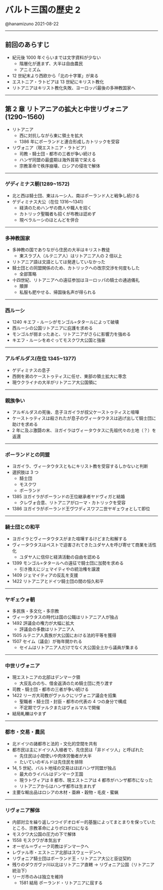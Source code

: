 # バルト三国の歴史 2

@hanamizuno
2021-08-22

---

## 前回のあらすじ

- 紀元後 1000 年ぐらいまでは文字資料が少ない
  - 階層化が進まず、大半は自由農民
  - アニミズム
- 12 世紀末より西欧から「北の十字軍」が来る
- エストニア・ラトビアは 13 世紀にキリスト教化
- リトアニアはキリスト教化失敗、ヨーロッパ最後の多神教国家へ

---

## 第 2 章 リトアニアの拡大と中世リヴォニア(1290~1560)

- リトアニア
  - 西に対抗しながら東に領土を拡大
  - 1386 年にポーランドと連合形成しカトリックを受容
- リヴォニア（現エストニア・ラトビア）
  - 司教・騎士団・都市の三者が争い続ける
  - ハンザ同盟の最盛期は海外貿易で栄える
  - 宗教革命で秩序崩壊、ロシアの侵攻で解体

---

### ゲディミナス朝(1289~1572)

- 北と西は騎士団、東はルーシ人、南はポーランド人と戦争し続ける
- ゲディミナス大公（在位 1316〜1341）
  - 経済のためハンザの商人や職人を招く
  - カトリック聖職者も招くが布教は認めず
  - 現ベラルーシのほとんどを併合

---

### 多神教国家

- 多神教の国でありながら住民の大半はキリスト教徒
  - 東スラブ人（ルテニア人）はリトアニア人の 2 倍以上
- リトアニア語は文語としては発達していなかった
- 騎士団との同盟関係のため、カトリックへの改宗交渉を何度もした
  - 全部策略
- 十四世紀、リトアニアへの遠征参加はヨーロッパの騎士の通過儀礼
  - 贖罪
  - 私服も肥やせる、帰国後名声が得られる

---

### 西ルーシ

- 1240 キエフ・ルーシがモンゴル=タタールによって破壊
- 西ルーシの公国リトアニアに庇護を求める
- モンゴルが弱まったあと、リトアニアがさらに影響力を強める
- キエフ・ルーシをめぐってモスクワ大公国と強豪

---

### アルギルダス(在位 1345~1377)

- ゲディミナスの息子
- 西側を弟のケーストゥティスに任せ、東部の領土拡大に専念
- 現ウクライナの大半がリトアニア大公国領に

---

### 親族争い

- アルギルダスの死後、息子ヨガイラが叔父ケーストゥティスと喧嘩
- ケーストゥティスは殺されたが息子のヴィータウタスは逃げ出して騎士団に助けを求める
- 2 年に及ぶ激闘の末、ヨガイラはヴィータウタスに先祖代々の土地（？）を返還

---

### ポーランドとの同盟

- ヨガイラ、ヴィータウタスともにキリスト教を受容するしかないと判断
- 選択肢は 3 つ
  - 騎士団
  - モスクワ
  - ポーランド
- 1385 ヨガイラがポーランドの王位継承者ヤドヴィガと結婚
  - クレヴォ合意、リトアニアがローマ・カトリックを受容
- 1386 ヨガイラがポーランド王ヴワディスワフ二世ヤギェウォとして即位

---

### 騎士団との和平

- ヨガイラとヴィータウタスがまた喧嘩するけどまた和解する
- ヴィータウタスはペストで迫害されてきたユダヤ人を呼び寄せて商業を活性化
  - ユダヤ人に信仰と経済活動の自由を認める
- 1399 モンゴル=タタールへの遠征で騎士団に加勢を求める
  - 引き換えにジェマイティやの統治権を譲渡
- 1409 ジェマイティアの反乱を支援
- 1422 リトアニアとドイツ騎士団の間の恒久和平

---

### ヤギェウォ朝

- 多民族・多文化・多宗教
- ヴィータウタスの時代は国の公職はリトアニア人が独占
- 1492 評議会の権力が大幅に拡大
  - 評議会の多数はリトアニア人
- 1505 ルテニア人貴族が大公国における法的平等を獲得
- 1507 セイム（議会）が毎年開かれる
  - セイムはリトアニア人だけでなく大公国全土から議員が集まる

---

### 中世リヴォニア

- 現エストニアの北部はデンマーク領
  - 大反乱ののち、借金返済のため騎士団に売り渡す
- 司教・騎士団・都市の三者が争い続ける
- 1422 リーガ大司教がヴァルクにリヴォニア議会を招集
  - 聖職者・騎士団・封臣・都市の代表の 4 つの身分で構成
  - 不定期でヴァルクまたはヴォルマルで開催
- 結局軋轢はやまず

---

### 都市・交易・農民

- 北ドイツの諸都市と法的・文化的空間を共有
- 都市民は主にドイツ人入植者で、先住民は「非ドイツ人」と呼ばれた
  - 先住民は小間使いや肉体労働者が大半
  - たいていのギルドは先住民を排除
- 14, 5 世紀、バルト地域の交易はほぼハンザ同盟が独占
  - 最大のライバルはデンマーク王国
  - 現ラトヴィアは 8 都市、現エストニアは 4 都市がハンザ都市になった
  - リトアニアからはハンザ都市は生まれず
- 主要な輸出品はロシアの木材・亜麻・穀物・毛皮・蜜蝋

---

### リヴォニア解体

- 内部対立を繰り返しつつイデオロギー的基盤によってまとまりを保っていたところ、宗教革命によりボロボロになる
- モスクワ大公国の圧力の下で解体
- 1558 モスクワが本気出す
- オーゼル＝ヴィーク司教はデンマークへ
- レヴァル市・エストニア北部はスウェーデンへ
- リヴォニア騎士団はポーランド王・リトアニア大公と臣従契約
- 残りのダウガヴァ川以北はリトアニア直轄 → リヴォニア公国（リトアニア統治下）
- リーガ市のみは独立を維持
  - 1581 結局 ポーランド・リトアニアに屈する
